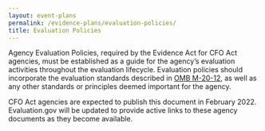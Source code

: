 ```yaml
---
layout: event-plans
permalink: /evidence-plans/evaluation-policies/
title: Evaluation Policies
---
```


Agency Evaluation Policies, required by the Evidence Act for CFO Act agencies, must be established as a guide for the agency’s evaluation activities throughout the evaluation lifecycle. Evaluation policies should incorporate the evaluation standards described in [OMB M-20-12](https://www.whitehouse.gov/wp-content/uploads/2020/03/M-20-12.pdf), as well as any other standards or principles deemed important for the agency.
<p>CFO Act agencies are expected to publish this document in February 2022. Evaluation.gov will be updated to provide active links to these agency documents as they become available.</p>
